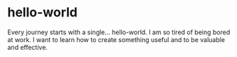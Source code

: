 # hello-world

Every journey starts with a single... hello-world.
I am so tired of being bored at work. I want to learn how to create something useful and to be valuable and effective.
